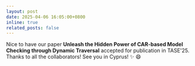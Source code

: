 ```yaml
---
layout: post
date: 2025-04-06 16:05:00+0800
inline: true
related_posts: false
---
```

Nice to have our paper **Unleash the Hidden Power of CAR-based Model Checking through Dynamic Traversal** accepted for publication in TASE'25. Thanks to all the collaborators! See you in Cyprus! :sparkles: :smile:
